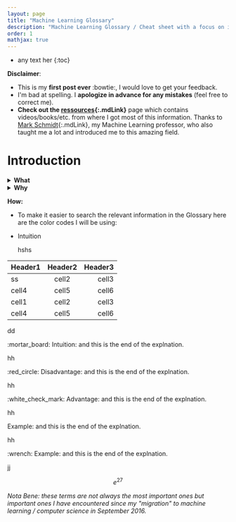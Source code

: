 ```yaml
---
layout: page
title: "Machine Learning Glossary"
description: "Machine Learning Glossary / Cheat sheet with a focus on intuition"
order: 1
mathjax: true
---
```


* any text her
{:toc}

**Disclaimer**: 

* This is my **first post ever** :bowtie:, I would love to get your feedback.
* I'm bad at spelling. I **apologize in advance for any mistakes** (feel free to correct me).    
* **Check out the [ressources](/ressources/){:.mdLink}** page which contains videos/books/etc. from where I got most of this information. Thanks to [Mark Schmidt](https://www.cs.ubc.ca/~schmidtm/){:.mdLink}, my Machine Learning professor, who also taught me a lot and introduced me to this amazing field.

# Introduction 

<details>
  <summary><b>What</b></summary>
  <p>
  
  Here, I will try to summarise important terms from machine learning. The foucs in on intuition but there will be practical as well as **theoreticall** notes. 
  
  </p></details> 

<details>
  <summary><b>Why</b></summary>
  <p>
  
  Having a bad memory but beeing (at least considering myself to be :sweat_smile: ) a philomath who loves machine learning, I the habit of taking notes, then summarizing and finally making a cheat sheet for every new ML domain I encounter. There are multiple reasons I want to switch to a webpage:
 
  <ol>
    <li>Having lots **of** paper is <b>not practical</b> and prone to loss. </li>
    <li>The idea that someone I don't know (I'm talking about you :raising_hand: ) might read this post at some point <b>makes me want to write higher quality notes</b> .</li>
    <li>I have always been impressed by how much people are willing to spend time on forums and open source projects. I'm forever gratefull to them and <b>I now want to give back to the community</b> (The contribution isn't comparable, but I have to start somewhere :innocent: ).</li>
    <li>Taking notes on a computer is a necessary step for my migragtion from Biomedical Engineering to CS. I guess you could call that <b>peer pressure</b> :sweat_smile: .</li>
    <li> As wise man once said: <blockquote> You do not really understand something unless you can explain it to your grandmother. <cite> - Albert Einstein </cite>
    	   </blockquote> 
    	   My grandma's are awesome :heart: but not really into ML (yet). You have thus been designated "volunteer" to temporarily replace them.
    </li>
  </ol> 
</p></details>
 
 





**How:** 

* To make it easier to search the relevant information in the Glossary here are the color codes I will be using: 

* <p class = "intuition"> Intuition </p>hshs


| Header1 | Header2 | Header3 |
|:--------|:-------:|--------:|
|       ss | cell2   | cell3   |
| cell4   | cell5   | cell6   |
| cell1   | cell2   | cell3   |
| cell4   | cell5   | cell6   |



dd

<dev class="intuitionBoxed">
:mortar_board: <span class="intuition">Intuition</span>:  <span class="intuitionText"> and this is the end of the explnation.</span>
</dev>

hh


<dev class="disadvantageBoxed">
:red_circle: <span class="disadvantage"> Disadvantage</span>:  
<span class="disadvantageText"> and this is the end of the explnation.</span>
</dev>

hh

<dev class="advantageBoxed">
:white_check_mark: <span class="advantage"> Advantage</span>:  
<span class="advantageText"> and this is the end of the explnation.</span>
</dev>

hh

<dev class="exampleBoxed">
<span class="example">Example</span>:  <span class="exampleText"> and this is the end of the explnation.</span>
</dev>

hh

<dev class="practiceBoxed">
:wrench: <span class="practice">Example</span>:  <span class="practiceText"> and this is the end of the explnation.</span>
</dev>

jj

$$e^{27}$$

*Nota Bene: these terms are not always the most important ones but important ones I have encountered since my "migration" to machine learning / computer science in September 2016.*

